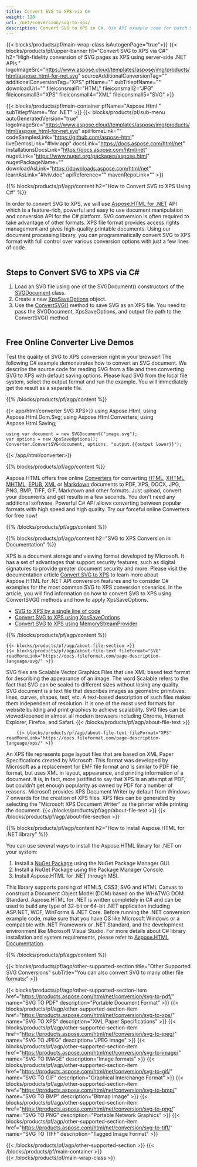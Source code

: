 ```yaml
---
title: Convert SVG to XPS via C# 
weight: 120
url: /net/conversion/svg-to-xps/ 
description: Convert SVG to XPS in C#. Use API example code for batch SVG files to XPS conversion within VB.NET, Asp.NET or any .NET based application.
---
```


{{< blocks/products/pf/main-wrap-class isAutogenPage="true">}}
{{< blocks/products/pf/upper-banner h1="Convert SVG to XPS via C#" h2="High-fidelity conversion of SVG pages as XPS using server-side .NET APIs." logoImageSrc="https://www.aspose.cloud/templates/aspose/img/products/html/aspose_html-for-net.svg" sourceAdditionalConversionTag="" additionalConversionTag="XPS" pfName="" subTitlepfName="" downloadUrl="" fileiconsmall1="HTML" fileiconsmall2="JPG" fileiconsmall3="XPS" fileiconsmall4="XML" fileiconsmall5="SVG" >}}

{{< blocks/products/pf/main-container pfName="Aspose.Html " subTitlepfName="for .NET" >}}
{{< blocks/products/pf/sub-menu autoGeneratedVersion="true" logoImageSrc="https://www.aspose.cloud/templates/aspose/img/products/html/aspose_html-for-net.svg" apiHomeLink="" codeSamplesLink="https://github.com/aspose-html" liveDemosLink="#lviv.app" docsLink="https://docs.aspose.com/html/net" installationsDocsLink="https://docs.aspose.com/html/net" nugetLink="https://www.nuget.org/packages/aspose.html" nugetPackageName="" downloadAsLink="https://downloads.aspose.com/html/net" learnAsLink="#lviv.doc" apiReference="" mavenRepoLink="" >}}

{{% blocks/products/pf/agp/content h2="How to Convert SVG to XPS Using C#" %}}

In order to convert SVG to XPS, we will use [Aspose.HTML for .NET](https://products.aspose.com/html/net/) API which is a feature-rich, powerful and easy to use document manipulation and conversion API for the C# platform. SVG conversion is often required to take advantage of other formats. XPS file format provides access rights management and gives high-quality printable documents. Using our document processing library, you can programmatically convert SVG to XPS format with full control over various conversion options with just a few lines of code.</br></br>

<h2> Steps to Convert SVG to XPS via C# </h2>

1.  Load an SVG file using one of the SVGDocument() constructors of the [SVGDocument](https://apireference.aspose.com/html/net/aspose.html.dom.svg/svgdocument) class.
1.  Create a new [XpsSaveOptions](https://apireference.aspose.com/html/net/aspose.html.saving/xpssaveoptions) object.
1.  Use the [ConvertSVG()](https://apireference.aspose.com/html/net/aspose.html.converters.converter/convertsvg/methods/3) method to save SVG as an XPS file. You need to pass the SVGDocument, XpsSaveOptions, and output file path to the ConvertSVG() method.</br></br>

<a id=lviv.app />

<h2> Free Online Converter Live Demos </h2>
<p> Test the quality of SVG to XPS conversion right in your browser! The following C# example demonstrates how to convert an SVG document. We describe the source code for reading SVG from a file and then converting SVG to XPS with default saving options. Please load SVG from the local file system, select the output format and run the example. You will immediately get the result as a separate file.</p>
{{% /blocks/products/pf/agp/content %}}

{{< app/html/converter SVG XPS>}}
using Aspose.Html;
using Aspose.Html.Dom.Svg;
using Aspose.Html.Converters;
using Aspose.Html.Saving;

    using var document = new SVGDocument("image.svg");
    var options = new XpsSaveOptions();
    Converter.ConvertSVG(document, options, "output.{{output lower}}");   
{{< /app/html/converter>}} 

{{% blocks/products/pf/agp/content  %}}
<p>Aspose.HTML offers free online <a href="https://products.aspose.app/html/conversion" target="_blank">Converters</a> for converting <a href="https://products.aspose.app/html/conversion/html" target="_blank">HTML</a>, <a href="https://products.aspose.app/html/conversion/xhtml" target="_blank">XHTML</a>, <a href="https://products.aspose.app/html/conversion/mhtml" target="_blank">MHTML</a>, <a href="https://products.aspose.app/html/conversion/epub" target="_blank">EPUB</a>, <a href="https://products.aspose.app/html/conversion/xml" target="_blank">XML</a> or <a href="https://products.aspose.app/html/conversion/SVG" target="_blank">Markdown</a> documents to PDF, XPS, DOCX, JPG, PNG, BMP, TIFF, GIF, Markdown and other formats. Just upload, convert your documents and get results in a few seconds. You don't need any additional software. Powerful C# API allows converting between popular formats with high speed and high quality. Try our forceful online Converters for free now!</p>

{{% /blocks/products/pf/agp/content  %}}

<a id=lviv.doc />
{{% blocks/products/pf/agp/content h2="SVG to XPS Conversion in Documentation" %}}

XPS is a document storage and viewing format developed by Microsoft. It has a set of advantages that support security features, such as digital signatures to provide greater document security and more. Please visit the documentation article [Convert SVG to XPS](https://docs.aspose.com/html/net/converting-between-formats/svg-to-xps/) to learn more about Aspose.HTML for .NET API conversion features and to consider C# examples for the most common SVG to XPS conversion scenarios. In the article, you will find information on how to convert SVG to XPS using ConvertSVG() methods and how to apply XpsSaveOptions.</br>
<div>
	<ul>
		<li><a href="https://docs.aspose.com/html/net/converting-between-formats/svg-to-xps/#svg-to-xps-by-a-single-line-of-code" target="_blank">SVG to XPS by a single line of code</a></li>
		<li><a href="https://docs.aspose.com/html/net/converting-between-formats/svg-to-xps/#convert-svg-to-xps-using-xpssaveoptions" target="_blank">Convert SVG to XPS using XpsSaveOptions</a></li>	
		<li><a href="https://docs.aspose.com/html/net/converting-between-formats/svg-to-xps/#output-stream-providers" target="_blank">Convert SVG to XPS using MemoryStreamProvider</a></li>
	</ul>		
</div>	
{{% /blocks/products/pf/agp/content %}}   
	
<!-- aboutfile Starts -->
	
    {{< blocks/products/pf/agp/about-file-section >}}     
    {{< blocks/products/pf/agp/about-file-text fileFormat="SVG" readMoreLink="https://docs.fileformat.com/page-description-language/svg/" >}}
SVG files are Scalable Vector Graphics Files that use XML based text format for describing the appearance of an image. The word Scalable refers to the fact that SVG can be scaled to different sizes without losing any quality. SVG document is a text file that describes images as geometric primitives: lines, curves, shapes, text, etc. A text-based description of such files makes them independent of resolution. It is one of the most used formats for website building and print graphics to achieve scalability. SVG files can be viewed/opened in almost all modern browsers including Chrome, Internet Explorer, Firefox, and Safari.
    {{< /blocks/products/pf/agp/about-file-text >}}
    
        {{< blocks/products/pf/agp/about-file-text fileFormat="XPS" readMoreLink="https://docs.fileformat.com/page-description-language/xps/" >}}
An XPS file represents page layout files that are based on XML Paper Specifications created by Microsoft. This format was developed by Microsoft as a replacement for EMF file format and is similar to PDF file format, but uses XML in layout, appearance, and printing information of a document. It is, in fact, more justified to say that XPS is an attempt at PDF, but couldn't get enough popularity as owned by PDF for a number of reasons. Microsoft provides XPS Document Writer by default from Windows 7 onwards for the creation of XPS files. XPS files can be generated by selecting the "Microsoft XPS Document Writer" as the printer while printing the document.
    {{< /blocks/products/pf/agp/about-file-text >}} 
	{{< /blocks/products/pf/agp/about-file-section >}}		

<!-- aboutfile Ends -->

{{% blocks/products/pf/agp/content h2="How to Install Aspose.HTML for .NET library" %}}

You can use several ways to install the Aspose.HTML library for .NET on your system:
1. Install a <a href="https://www.nuget.org/packages/aspose.html" target="_blank">NuGet Package</a> using the NuGet Package Manager GUI.
1. Install a NuGet Package using the Package Manager Console.
1. Install Aspose.HTML for .NET through MSI.</br>  

This library supports parsing of HTML5, CSS3, SVG and HTML Canvas to construct a Document Object Model (DOM) based on the WHATWG DOM Standard. Aspose.HTML for .NET is written completely in C# and can be used to build any type of 32-bit or 64-bit .NET application including ASP.NET, WCF, WinForms & .NET Core. Before running the .NET conversion example code, make sure that you have OS like Microsoft Windows or a compatible with .NET Framework or .NET Standard, and the development environment like Microsoft Visual Studio.
  For more details about C# library installation and system requirements, please refer to [Aspose.HTML Documentation](https://docs.aspose.com/html/net/getting-started/).

{{% /blocks/products/pf/agp/content  %}}

{{< blocks/products/pf/agp/other-supported-section title="Other Supported SVG Conversions" subTitle="You can also convert SVG to many other file formats:" >}}

{{< blocks/products/pf/agp/other-supported-section-item href="https://products.aspose.com/html/net/conversion/svg-to-pdf/" name="SVG TO PDF" description="Portable Document Format" >}}
{{< blocks/products/pf/agp/other-supported-section-item href="https://products.aspose.com/html/net/conversion/svg-to-xps/" name="SVG TO XPS" description="XML Paper Specifications" >}}
{{< blocks/products/pf/agp/other-supported-section-item href="https://products.aspose.com/html/net/conversion/svg-to-jpeg/" name="SVG TO JPEG" description="JPEG Image" >}}
{{< blocks/products/pf/agp/other-supported-section-item href="https://products.aspose.com/html/net/conversion/svg-to-image/" name="SVG TO IMAGE" description="Image formats" >}}
{{< blocks/products/pf/agp/other-supported-section-item href="https://products.aspose.com/html/net/conversion/svg-to-gif/" name="SVG TO GIF" description="Graphical Interchange Format" >}}
{{< blocks/products/pf/agp/other-supported-section-item href="https://products.aspose.com/html/net/conversion/svg-to-bmp/" name="SVG TO BMP" description="Bitmap Image" >}}
{{< blocks/products/pf/agp/other-supported-section-item href="https://products.aspose.com/html/net/conversion/svg-to-png/" name="SVG TO PNG" description="Portable Network Graphics" >}}
{{< blocks/products/pf/agp/other-supported-section-item href="https://products.aspose.com/html/net/conversion/svg-to-tiff/" name="SVG TO TIFF" description="Tagged Image Format" >}}

{{< /blocks/products/pf/agp/other-supported-section >}}
{{< /blocks/products/pf/main-container >}}    
{{< /blocks/products/pf/main-wrap-class >}}